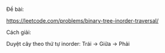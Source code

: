 Đề bài:

https://leetcode.com/problems/binary-tree-inorder-traversal/

Cách giải:

Duyệt cây theo thứ tự inorder: Trái -> Giữa -> Phải